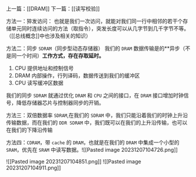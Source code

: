 上一篇：[[DRAM]]
下一篇：[[读写校验]]

方法一：猝发访问：
也就是我们一次访问，就能对我们同一行中相邻的若干个存储单元同时连续访问的方法（取指令），突发长度可以从几字节到几千字节不等。（[[总线概念]]中也涉及相关的知识）

方法二：同步 `SDRAM`（同步型动态存储器）
我们的 `DRAM` 数据传输是的**异步（不是同一个时间）**工作方式，存在存取延时。**
1. CPU 提供地址和控制信号
2. DRAM 内部操作，行列译码，数据传送到我们的缓冲区
3. CPU 读写缓冲区数据

我们的同步 `SDRAM` 就通过优化 `DRAM` 和 `CPU` 之间的接口，在 `DRAM` 接口增加时钟信号，降低存储器芯片与控制器同步的开销。

方法三：双倍数据率 `SDRAM`,在我们的 `SDRAM` 中，我们只能沿着我们的时钟上升沿传输数据，而在我们的 `DDR SDRAM` 中，我们既可以在我们的上升沿传输，也可以在我们的下降沿传输

方法四：`CDRAM`，带 `cache` 的 `DRAM`，也就是在我们的 `DRAM` 中集成一个小型的 `SRAM`，优先在 `SRAM` 中读写数据。![[Pasted image 20231207104726.png]]

![[Pasted image 20231207104851.png]]
![[Pasted image 20231207104911.png]]

